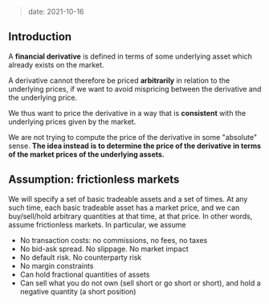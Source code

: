 
> date: 2021-10-16


## Introduction

A **financial derivative** is defined in terms of some underlying asset which already exists on the market.

A derivative cannot therefore be priced **arbitrarily** in relation to the underlying prices, if we want to avoid mispricing between the derivative and the underlying price.

We thus want to price the derivative in a way that is **consistent** with the underlying prices given by the market.

We are not trying to compute the price of the derivative in some "absolute" sense. **The idea instead is to determine the price of the derivative in terms of the market prices of the underlying assets.**

## Assumption: frictionless markets

We will specify a set of basic tradeable assets and a set of times. At any such time, each basic tradeable asset has a market price, and we can buy/sell/hold arbitrary quantities at that time, at that price. In other words, assume frictionless markets. In particular, we assume

- No transaction costs: no commissions, no fees, no taxes
- No bid-ask spread. No slippage. No market impact
- No default risk. No counterparty risk
- No margin constraints
- Can hold fractional quantities of assets
- Can sell what you do not own (sell short or go short or short), and hold a negative quantity (a short position)



